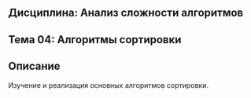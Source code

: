 ## **Дисциплина**: Анализ сложности алгоритмов
## Тема 04: Алгоритмы сортировки
## Описание
Изучение и реализация основных алгоритмов сортировки.